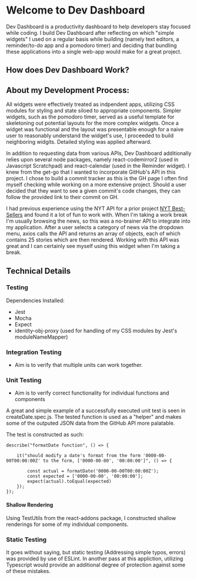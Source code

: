 # Welcome to Dev Dashboard

Dev Dashboard is a productivity dashboard to help developers stay focused while coding. I build Dev Dashboard after reflecting on which "simple widgets" I used on a regular basis while building (namely text editors, a reminder/to-do app and a pomodoro timer) and deciding that bundling these applications into a single web-app would make for a great project. 

## How does Dev Dashboard Work? 




## About my Development Process:

All widgets were effectively treated as indpendent apps, utilizing CSS modules for styling and state siloed to appropriate components. Simpler widgets, such as the pomodoro timer, served as a useful template for skeletoning out potential layouts for the more complex widgets. Once a widget was functional and the layout was presentable enough for a naive user to reasonably understand the widget's use, I proceeded to build neighboring widgits. Detailed styling was applied afterward. 


 In addition to requesting data from various APIs, Dev Dashboard additionally relies upon several node packages, namely react-codemirror2 (used in Javascript Scratchpad) and react-calendar (used in the Reminder widget). I knew from the get-go that I wanted to incorporate GitHub's API in this project. I chose to build a commit tracker as this is the GH page I often find myself checking while working on a more extensive project. Should a user decided that they want to see a given commit's code changes, they can follow the provided link to their commit on GH. 

 I had previous experience using the NYT API for a prior project [NYT Best-Sellers](https://github.com/mgtz505/nyt_bestsellers) and found it a lot of fun to work with. When I'm taking a work break I'm usually browsing the news, so this was a no-brainer API to integrate into my application. After a user selects a category of news via the dropdown menu, axios calls the API and returns an array of objects, each of which contains 25 stories which are then rendered. Working with this API was great and I can certainly see myself using this widget when I'm taking a break. 


## Technical Details 

### Testing
Dependencies Installed:
- Jest
- Mocha
- Expect 
- identity-obj-proxy (used for handling of my CSS modules by Jest's moduleNameMapper)



### Integration Testing
- Aim is to verify that multiple units can work together.

### Unit Testing
- Aim is to verify correct functionality for individual functions and components 
    
A great and simple example of a successfully executed unit test is seen in createDate.spec.js. The tested function is used as a "helper" and makes some of the outputed JSON data from the GitHub API more palatable. 

The test is constructed as such:

```
describe("formatDate function", () => {

    it("should modify a date's format from the form '0000-00-00T00:00:00Z' to the form, ['0000-00-00', '00:00:00']", () => {

        const actual = formatDate('0000-00-00T00:00:00Z');
        const expected = ['0000-00-00', '00:00:00'];
        expect(actual).toEqual(expected)
    });
});
```

#### Shallow Rendering
Using TestUtils from the react-addons package, I constructed shallow renderings for some of my individual components. 


### Static Testing
It goes without saying, but static testing (Addressing simple typos, errors) was provided by use of ESLint. In another pass at this appliction, utilizing Typescript would provide an additional degree of protection against some of these mistakes. 
